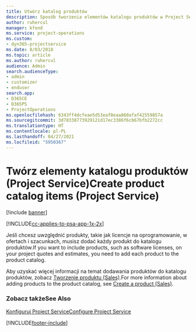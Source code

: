 ```yaml
---
title: Utwórz katalog produktów
description: Sposób tworzenia elementów katalogu produktów w Project Service
author: ruhercul
manager: kfend
ms.service: project-operations
ms.custom:
- dyn365-projectservice
ms.date: 8/03/2018
ms.topic: article
ms.author: ruhercul
audience: Admin
search.audienceType:
- admin
- customizer
- enduser
search.app:
- D365CE
- D365PS
- ProjectOperations
ms.openlocfilehash: 6343ff4dcfeae5d53eaf8eaa860afaf42559857a
ms.sourcegitcommit: 3d78338773929121d17ec3386f6cb67bfb2272cc
ms.translationtype: HT
ms.contentlocale: pl-PL
ms.lasthandoff: 04/27/2021
ms.locfileid: "5950367"
---
```

# <a name="create-product-catalog-items-project-service"></a><span data-ttu-id="23d78-103">Twórz elementy katalogu produktów (Project Service)</span><span class="sxs-lookup"><span data-stu-id="23d78-103">Create product catalog items (Project Service)</span></span>

[!include [banner](../includes/psa-now-project-operations.md)]

[!INCLUDE[cc-applies-to-psa-app-1x-2x](../includes/cc-applies-to-psa-app-1x-2x.md)]

<span data-ttu-id="23d78-104">Jeśli chcesz uwzględnić produkty, takie jak licencje na oprogramowanie, w ofertach i szacunkach, musisz dodać każdy produkt do katalogu produktów.</span><span class="sxs-lookup"><span data-stu-id="23d78-104">If you want to include products, such as software licenses, on your project quotes and estimates, you need to add each product to the product catalog.</span></span>  
  
 <span data-ttu-id="23d78-105">Aby uzyskać więcej informacji na temat dodawania produktów do katalogu produktów, zobacz [Tworzenie produktu (Sales)](/dynamics365/sales-enterprise/create-product-sales).</span><span class="sxs-lookup"><span data-stu-id="23d78-105">For more information about adding products to the product catalog, see [Create a product (Sales)](/dynamics365/sales-enterprise/create-product-sales).</span></span>  
  
### <a name="see-also"></a><span data-ttu-id="23d78-106">Zobacz także</span><span class="sxs-lookup"><span data-stu-id="23d78-106">See Also</span></span>  
 [<span data-ttu-id="23d78-107">Konfiguruj Project Service</span><span class="sxs-lookup"><span data-stu-id="23d78-107">Configure Project Service</span></span>](../psa/configure.md)


[!INCLUDE[footer-include](../includes/footer-banner.md)]